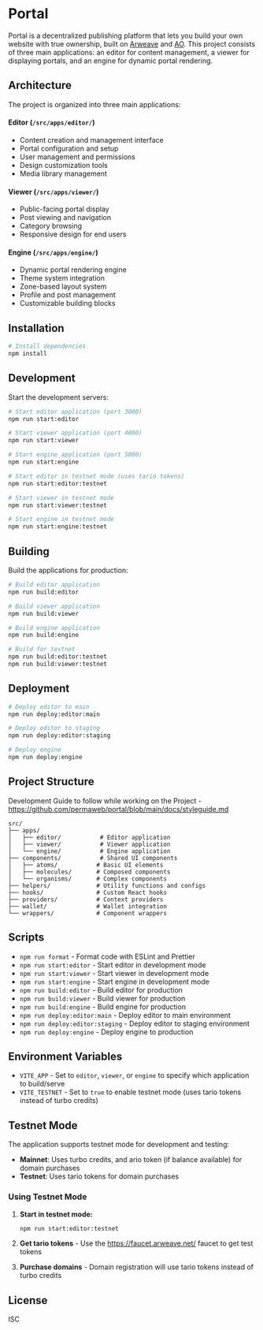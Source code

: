 # Portal

Portal is a decentralized publishing platform that lets you build your own website with true ownership, built on [Arweave](https://docs.arweave.org/developers/) and [AO](https://ao.arweave.net/). This project consists of three main applications: an editor for content management, a viewer for displaying portals, and an engine for dynamic portal rendering.

## Architecture

The project is organized into three main applications:

#### Editor (`/src/apps/editor/`)

- Content creation and management interface
- Portal configuration and setup
- User management and permissions
- Design customization tools
- Media library management

#### Viewer (`/src/apps/viewer/`)

- Public-facing portal display
- Post viewing and navigation
- Category browsing
- Responsive design for end users

#### Engine (`/src/apps/engine/`)

- Dynamic portal rendering engine
- Theme system integration
- Zone-based layout system
- Profile and post management
- Customizable building blocks

## Installation

```bash
# Install dependencies
npm install
```

## Development

Start the development servers:

```bash
# Start editor application (port 3000)
npm run start:editor

# Start viewer application (port 4000)
npm run start:viewer

# Start engine application (port 5000)
npm run start:engine

# Start editor in testnet mode (uses tario tokens)
npm run start:editor:testnet

# Start viewer in testnet mode
npm run start:viewer:testnet

# Start engine in testnet mode
npm run start:engine:testnet
```

## Building

Build the applications for production:

```bash
# Build editor application
npm run build:editor

# Build viewer application
npm run build:viewer

# Build engine application
npm run build:engine

# Build for testnet
npm run build:editor:testnet
npm run build:viewer:testnet
```

## Deployment

```bash
# Deploy editor to main
npm run deploy:editor:main

# Deploy editor to staging
npm run deploy:editor:staging

# Deploy engine
npm run deploy:engine
```

## Project Structure

Development Guide to follow while working on the Project - https://github.com/permaweb/portal/blob/main/docs/styleguide.md

```
src/
├── apps/
│   ├── editor/           # Editor application
│   ├── viewer/           # Viewer application
│   └── engine/           # Engine application
├── components/           # Shared UI components
│   ├── atoms/           # Basic UI elements
│   ├── molecules/       # Composed components
│   └── organisms/       # Complex components
├── helpers/             # Utility functions and configs
├── hooks/               # Custom React hooks
├── providers/           # Context providers
├── wallet/              # Wallet integration
└── wrappers/            # Component wrappers
```

## Scripts

- `npm run format` - Format code with ESLint and Prettier
- `npm run start:editor` - Start editor in development mode
- `npm run start:viewer` - Start viewer in development mode
- `npm run start:engine` - Start engine in development mode
- `npm run build:editor` - Build editor for production
- `npm run build:viewer` - Build viewer for production
- `npm run build:engine` - Build engine for production
- `npm run deploy:editor:main` - Deploy editor to main environment
- `npm run deploy:editor:staging` - Deploy editor to staging environment
- `npm run deploy:engine` - Deploy engine to production

## Environment Variables

- `VITE_APP` - Set to `editor`, `viewer`, or `engine` to specify which application to build/serve
- `VITE_TESTNET` - Set to `true` to enable testnet mode (uses tario tokens instead of turbo credits)

## Testnet Mode

The application supports testnet mode for development and testing:

- **Mainnet**: Uses turbo credits, and ario token (if balance available) for domain purchases
- **Testnet**: Uses tario tokens for domain purchases

### Using Testnet Mode

1. **Start in testnet mode:**

   ```bash
   npm run start:editor:testnet
   ```

2. **Get tario tokens** - Use the https://faucet.arweave.net/ faucet to get test tokens

3. **Purchase domains** - Domain registration will use tario tokens instead of turbo credits

## License

ISC
